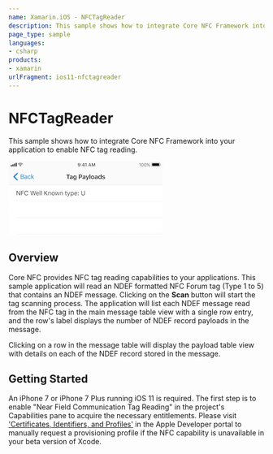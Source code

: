 ```yaml
---
name: Xamarin.iOS - NFCTagReader
description: This sample shows how to integrate Core NFC Framework into your application to enable NFC tag reading. Overview Core NFC provides NFC tag reading...
page_type: sample
languages:
- csharp
products:
- xamarin
urlFragment: ios11-nfctagreader
---
```

# NFCTagReader

This sample shows how to integrate Core NFC Framework into your application to enable NFC tag reading.

![Sample showing an NFC payload](Screenshots/01.jpg)

## Overview

Core NFC provides NFC tag reading capabilities to your applications.  This sample application will read an NDEF formatted NFC Forum tag (Type 1 to 5) that contains an NDEF message.  Clicking on the **Scan** button will start the tag scanning process.  The application will list each NDEF message read from the NFC tag in the main message table view with a single row entry, and the row's label displays the number of NDEF record payloads in the message.

Clicking on a row in the message table will display the payload table view with details on each of the NDEF record stored in the message.

## Getting Started

An iPhone 7 or iPhone 7 Plus running iOS 11 is required.  The first step is to enable "Near Field Communication Tag Reading" in the project's Capabilities pane to acquire the necessary entitlements.  Please visit ['Certificates, Identifiers, and Profiles'](https://developer.apple.com/account/ios/certificate/) in the Apple Developer portal to manually request a provisioning profile if the NFC capability is unavailable in your beta version of Xcode.
